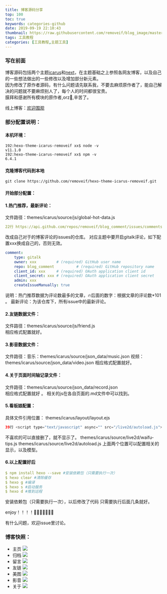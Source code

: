 ```yaml
---
title: 博客源码分享
top: 100
toc: true
keywords: categories-github
date: 2019-09-19 22:10:43
thumbnail: https://raw.githubusercontent.com/removeif/blog_image/master/img/2019/20190919221611.png
tags: 工具教程
categories: [工具教程,主题工具]
---
```

### 写在前面

博客源码包括两个主题[icarus](http://github.com/ppoffice/hexo-theme-icarus)和[next](https://github.com/iissnan/hexo-theme-next)，在主题基础之上参照各网友博客，以及自己的一些想法做出的一些修改以及增加部分新元素。  
因为修改了原作者源码，有什么问题请先联系我，不要去麻烦原作者了，能自己解决的问题就不要麻烦别人了，每个人的时间都很宝贵。  
膜拜和感谢所有模块的原作者,orz👻,辛苦了。  


线上博客：[欢迎围观](https://removeif.github.io/)
<!-- more -->
### 部分配置说明：

#### 本机环境：
```jshelllanguage
192:hexo-theme-icarus-removeif xx$ node -v
v11.1.0
192:hexo-theme-icarus-removeif xx$ npm -v
6.4.1
```
#### 克隆博客代码到本地
```jshelllanguage
git clone https://github.com/removeif/hexo-theme-icarus-removeif.git
```
#### 开始部分配置：
#### 1.热门推荐，最新评论：
文件路径：themes/icarus/source/js/global-hot-data.js
```yaml
22行 https://api.github.com/repos/removeif/blog_comment/issues/comments?sort=created&direction=desc&per_page=10&page=1
```
改成自己对于的博客评论的issues的仓库。
对应主题中要开启gitalk评论，如下配置xxx换成自己的，否则无效。
```yaml
comment:
    type: gitalk
    owner: xxx         # (required) GitHub user name
    repo: blog_comment          # (required) GitHub repository name
    client_id: xxx     # (required) OAuth application client id
    client_secret: xxx # (required) OAuth application client secret
    admin: xxx
    createIssueManually: true
```
说明：热门推荐数据为评论数最多的文章，🔥后面的数字：根据文章的评论数*101 。
     最新评论：为该仓库下，所有issue中的最新评论。

#### 2.友链数据文件：
文件路径：themes/icarus/source/js/friend.js  
相应格式配置就好。


#### 3.影音数据文件：
文件路径：音乐：themes/icarus/source/json_data/music.json
        视频：themes/icarus/source/json_data/video.json
相应格式配置就好。        
        
#### 4.关于页面时间轴记录文件：
文件路径：themes/icarus/source/json_data/record.json   
相应格式配置就好 。
相关的js在各自页面的.md文件中可以找到。

#### 5.看板娘配置：
具体文件引用位置： themes/icarus/layout/layout.ejs  
 ```java
 39行 <script type="text/javascript" async="" src="/live2d/autoload.js"></script>
```
不喜欢的可以直接删了，就不显示了。
themes/icarus/source/live2d/waifu-tips.js 
themes/icarus/source/live2d/autoload.js
上面两个位置可以配置相关的显示，以及模型。

#### 6.以上配置好后
```yaml
$ npm install hexo --save #安装依赖包（只需要执行一次）
$ hexo clear #清除缓存
$ hexo g #编译 
$ hexo s #启动服务 
$ hexo d #推到远程 
```
安装依赖包（只需要执行一次），以后修改了代码 只需要执行后面几条就好。

enjoy！！！！👏👏👏👏👏👏👏

有什么问题，欢迎issue里讨论。


### 博客快照：
+ 主页
![](https://raw.githubusercontent.com/removeif/blog_image/master/img/2019/20190919221347.png)
+ 归档
![](https://raw.githubusercontent.com/removeif/blog_image/master/img/2019/20190919221733.png)
+ 留言
![](https://raw.githubusercontent.com/removeif/blog_image/master/img/2019/20190919221820.png)
+ 友链
![](https://raw.githubusercontent.com/removeif/blog_image/master/img/2019/20190919221917.png)
+ 美图
![](https://raw.githubusercontent.com/removeif/blog_image/master/img/2019/20190919221949.png)
+ 影音
![](https://raw.githubusercontent.com/removeif/blog_image/master/img/2019/20190919222030.png)
+ 关于
![](https://raw.githubusercontent.com/removeif/blog_image/master/img/2019/20190919222131.png)
